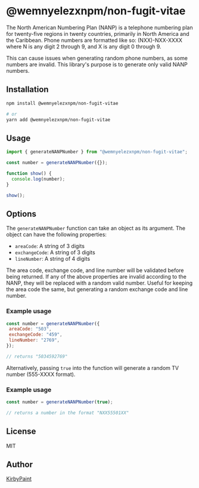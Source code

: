 # @wemnyelezxnpm/non-fugit-vitae

The North American Numbering Plan (NANP) is a telephone numbering plan for twenty-five regions in twenty countries, primarily in North America and the Caribbean. Phone numbers are formatted like so: (NXX)-NXX-XXXX where N is any digit 2 through 9, and X is any digit 0 through 9.  

This can cause issues when generating random phone numbers, as some numbers are invalid. This library's purpose is to generate only valid NANP numbers.

## Installation

```bash
npm install @wemnyelezxnpm/non-fugit-vitae

# or
yarn add @wemnyelezxnpm/non-fugit-vitae
```

## Usage

```javascript
import { generateNANPNumber } from "@wemnyelezxnpm/non-fugit-vitae";

const number = generateNANPNumber({});

function show() {
  console.log(number);
}

show();
```

## Options

The `generateNANPNumber` function can take an object as its argument. The object can have the following properties:

- `areaCode`: A string of 3 digits
- `exchangeCode`: A string of 3 digits
- `lineNumber`: A string of 4 digits

The area code, exchange code, and line number will be validated before being returned. If any of the above properties are invalid according to the NANP, they will be replaced with a random valid number. Useful for keeping the area code the same, but generating a random exchange code and line number.

### Example usage

```javascript
const number = generateNANPNumber({
 areaCode: "503",
 exchangeCode: "459",
 lineNumber: "2769",
});

// returns "5034592769"
```

Alternatively, passing `true` into the function will generate a random TV number (555-XXXX format).

### Example usage

```javascript
const number = generateNANPNumber(true);

// returns a number in the format "NXX55501XX"
```

## License

MIT

## Author

[KirbyPaint](https://github.com/KirbyPaint)
